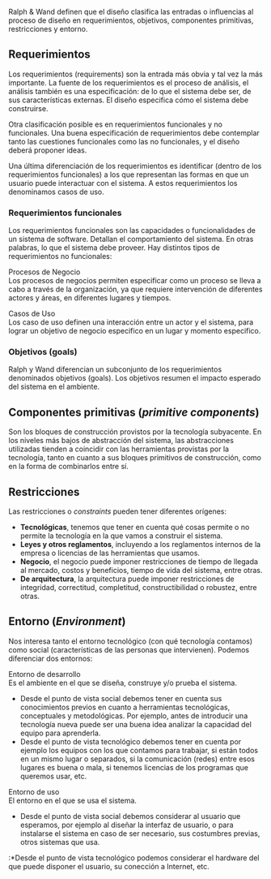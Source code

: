 Ralph & Wand definen que el diseño clasifica las entradas o influencias al proceso de diseño en requerimientos, objetivos, componentes primitivas, restricciones y entorno.

Requerimientos
--------------

Los requerimientos (requirements) son la entrada más obvia y tal vez la más importante. La fuente de los requerimientos es el proceso de análisis, el análisis también es una especificación: de lo que el sistema debe ser, de sus características externas. El diseño especifica cómo el sistema debe construirse.

Otra clasificación posible es en requerimientos funcionales y no funcionales. Una buena especificación de requerimientos debe contemplar tanto las cuestiones funcionales como las no funcionales, y el diseño deberá proponer ideas.

Una última diferenciación de los requerimientos es identificar (dentro de los requerimientos funcionales) a los que representan las formas en que un usuario puede interactuar con el sistema. A estos requerimientos los denominamos casos de uso.

### Requerimientos funcionales

Los requerimientos funcionales son las capacidades o funcionalidades de un sistema de software. Detallan el comportamiento del sistema. En otras palabras, lo que el sistema debe proveer. Hay distintos tipos de requerimientos no funcionales:

Procesos de Negocio  
Los procesos de negocios permiten especificar como un proceso se lleva a cabo a través de la organización, ya que requiere intervención de diferentes actores y áreas, en diferentes lugares y tiempos.

<!-- -->

Casos de Uso  
Los caso de uso definen una interacción entre un actor y el sistema, para lograr un objetivo de negocio especifico en un lugar y momento especifico.

### Objetivos (**goals**)

Ralph y Wand diferencian un subconjunto de los requerimientos denominados objetivos (goals). Los objetivos resumen el impacto esperado del sistema en el ambiente.

Componentes primitivas (*primitive components*)
-----------------------------------------------

Son los bloques de construcción provistos por la tecnología subyacente. En los niveles más bajos de abstracción del sistema, las abstracciones utilizadas tienden a coincidir con las herramientas provistas por la tecnología, tanto en cuanto a sus bloques primitivos de construcción, como en la forma de combinarlos entre sí.

Restricciones
-------------

Las restricciones o *constraints* pueden tener diferentes orígenes:

-   **Tecnológicas**, tenemos que tener en cuenta qué cosas permite o no permite la tecnología en la que vamos a construir el sistema.
-   **Leyes y otros reglamentos**, incluyendo a los reglamentos internos de la empresa o licencias de las herramientas que usamos.
-   **Negocio**, el negocio puede imponer restricciones de tiempo de llegada al mercado, costos y beneficios, tiempo de vida del sistema, entre otras.
-   **De arquitectura**, la arquitectura puede imponer restricciones de integridad, correctitud, completitud, constructibilidad o robustez, entre otras.

Entorno (*Environment*)
-----------------------

Nos interesa tanto el entorno tecnológico (con qué tecnología contamos) como social (características de las personas que intervienen). Podemos diferenciar dos entornos:

Entorno de desarrollo  
Es el ambiente en el que se diseña, construye y/o prueba el sistema.

-   Desde el punto de vista social debemos tener en cuenta sus conocimientos previos en cuanto a herramientas tecnológicas, conceptuales y metodológicas. Por ejemplo, antes de introducir una tecnología nueva puede ser una buena idea analizar la capacidad del equipo para aprenderla.
-   Desde el punto de vista tecnológico debemos tener en cuenta por ejemplo los equipos con los que contamos para trabajar, si están todos en un mismo lugar o separados, si la comunicación (redes) entre esos lugares es buena o mala, si tenemos licencias de los programas que queremos usar, etc.

Entorno de uso  
El entorno en el que se usa el sistema.

-   Desde el punto de vista social debemos considerar al usuario que esperamos, por ejemplo al diseñar la interfaz de usuario, o para instalarse el sistema en caso de ser necesario, sus costumbres previas, otros sistemas que usa.

:\*Desde el punto de vista tecnológico podemos considerar el hardware del que puede disponer el usuario, su conección a Internet, etc.
